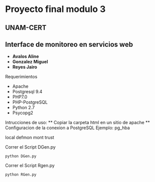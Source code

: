 Proyecto final modulo 3
=======
## UNAM-CERT

## Interface de monitoreo en servicios web



* **Avalos Aline**
* **Gonzalez Miguel**
* **Reyes Jairo**

Requerimientos
*	Apache
*	Postgresql 9.4
*	PHP7.0
*	PHP-PostgreSQL
*	Python 2.7
*	Psycopg2
	

Intrucciones de uso:
	** Copiar la carpeta html en un sitio de apache 
	** Configuracion de la conexion a PostgreSQL
		Ejemplo:
pg\_hba

local	defmon	mont		trust

Correr el Script DGen.py
```
python DGen.py
```

Correr el Script Rgen.py
```
python RGen.py
```

